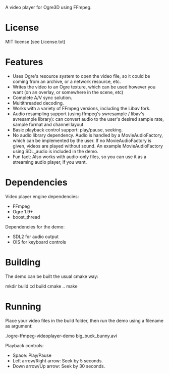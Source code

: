 A video player for Ogre3D using FFmpeg.

License
=======

MIT license (see License.txt)

Features
========

 - Uses Ogre's resource system to open the video file, so it could be coming from an archive, or a network resource, etc.
 - Writes the video to an Ogre texture, which can be used however you want (on an overlay, or somewhere in the scene, etc)
 - Complete A/V sync solution.
 - Multithreaded decoding.
 - Works with a variety of FFmpeg versions, including the Libav fork. 
 - Audio resampling support (using ffmpeg's swresample / libav's avresample library): can convert audio to the user's desired sample rate, sample format and channel layout.
 - Basic playback control support: play/pause, seeking.
 - No audio library dependency. Audio is handled by a MovieAudioFactory, which can be implemented by the user. If no MovieAudioFactory is given, videos are played without sound. An example MovieAudioFactory using SDL_audio is included in the demo. 
 - Fun fact: Also works with audio-only files, so you can use it as a streaming audio player, if you want.

Dependencies
============

Video player engine dependencies:

 - FFmpeg
 - Ogre 1.9+
 - boost_thread

Dependencies for the demo:

 - SDL2 for audio output
 - OIS for keyboard controls

Building
========

The demo can be built the usual cmake way:

mkdir build
cd build
cmake ..
make

Running
=======

Place your video files in the build folder, then run the demo using a filename as argument:

./ogre-ffmpeg-videoplayer-demo big_buck_bunny.avi

Playback controls:
 - Space: Play/Pause
 - Left arrow/Right arrow: Seek by 5 seconds.
 - Down arrow/Up arrow: Seek by 30 seconds.
